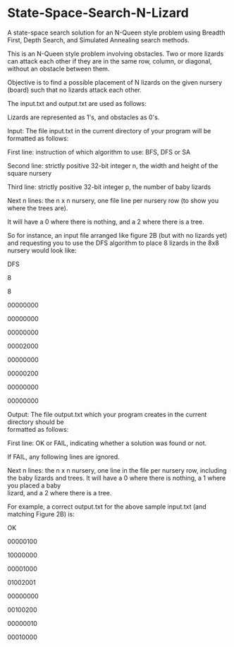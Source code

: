 # State-Space-Search-N-Lizard
A state-space search solution for an N-Queen style problem using Breadth First, Depth Search, and Simulated Annealing search methods.

This is an N-Queen style problem involving obstacles. Two or more lizards can attack each other if they are in the same row, column, or diagonal, without an obstacle between them.

Objective is to find a possible placement of N lizards on the given nursery (board) such that no lizards attack each other.

The input.txt and output.txt are used as follows:

Lizards are represented as 1's, and obstacles as 0's.

Input: The	file	input.txt in	the	current	directory	of	your	program	will	be	formatted	as	follows:

First	line:	 instruction	of	which	algorithm	to	use:	BFS,	DFS	or	SA

Second	line:	 strictly	positive	32-bit	integer	n,	the	width	and	height	of	the	square	nursery

Third	line:	 strictly	positive	32-bit	integer p,	the	number	of	baby	lizards

Next	n	lines:	 the	n	x	n	nursery,	one	file	line	per	nursery	row	(to	show	you	where	the	trees	are).

It	will	have	a	0	where	there	is	nothing,	and	a	2	where	there	is	a	tree.	

So	for	instance,	an	input	file	arranged	like	figure	2B (but	with	no	lizards	yet)	and	requesting	you	
to	use	the DFS	algorithm	to	place	8	lizards	in	the	8x8	nursery	would	look	like:

DFS

8

8

00000000

00000000

00000000

00002000

00000000

00000200

00000000

00000000

Output:	The	file	output.txt which	your	program	creates	in	the	current	directory	should be	
formatted	as	follows:

First	line:	 OK or FAIL, indicating	whether	a	solution	was	found	or	not.

If	FAIL,	any following	lines	are	ignored.

Next	n	lines:	 the	n	x	n	nursery,	one	line in	the	file per	nursery	row,	including	the	baby	lizards
and	trees. It	will	have	a	0	where	there	is	nothing,	a	1	where	you	placed	a	baby	
lizard, and	a	2	where	there	is	a	tree.	

For	example,	a	correct	output.txt	for	the	above	sample	input.txt	(and	matching	Figure	2B) is:

OK

00000100

10000000

00001000

01002001

00000000

00100200

00000010

00010000




